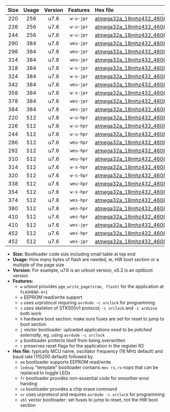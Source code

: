 |Size|Usage|Version|Features|Hex file|
|:-:|:-:|:-:|:-:|:--|
|220|256|u7.6|`w-u-jpr`|[atmega32a_18mhz432_460800bps_ur_vbl.hex](https://raw.githubusercontent.com/stefanrueger/urboot/main/bootloaders/atmega32a/fcpu_18mhz432/460800_bps/atmega32a_18mhz432_460800bps_ur_vbl.hex)|
|226|256|u7.6|`w-u-jpr`|[atmega32a_18mhz432_460800bps_lednop_ur_vbl.hex](https://raw.githubusercontent.com/stefanrueger/urboot/main/bootloaders/atmega32a/fcpu_18mhz432/460800_bps/atmega32a_18mhz432_460800bps_lednop_ur_vbl.hex)|
|244|256|u7.6|`w-u-jpr`|[atmega32a_18mhz432_460800bps_lednop_fr_ur_vbl.hex](https://raw.githubusercontent.com/stefanrueger/urboot/main/bootloaders/atmega32a/fcpu_18mhz432/460800_bps/atmega32a_18mhz432_460800bps_lednop_fr_ur_vbl.hex)|
|290|384|u7.6|`weu-jpr`|[atmega32a_18mhz432_460800bps_ee_ur_vbl.hex](https://raw.githubusercontent.com/stefanrueger/urboot/main/bootloaders/atmega32a/fcpu_18mhz432/460800_bps/atmega32a_18mhz432_460800bps_ee_ur_vbl.hex)|
|296|384|u7.6|`weu-jpr`|[atmega32a_18mhz432_460800bps_ee_lednop_ur_vbl.hex](https://raw.githubusercontent.com/stefanrueger/urboot/main/bootloaders/atmega32a/fcpu_18mhz432/460800_bps/atmega32a_18mhz432_460800bps_ee_lednop_ur_vbl.hex)|
|314|384|u7.6|`weu-jpr`|[atmega32a_18mhz432_460800bps_ee_lednop_fr_ur_vbl.hex](https://raw.githubusercontent.com/stefanrueger/urboot/main/bootloaders/atmega32a/fcpu_18mhz432/460800_bps/atmega32a_18mhz432_460800bps_ee_lednop_fr_ur_vbl.hex)|
|318|384|u7.6|`w-s-jpr`|[atmega32a_18mhz432_460800bps_vbl.hex](https://raw.githubusercontent.com/stefanrueger/urboot/main/bootloaders/atmega32a/fcpu_18mhz432/460800_bps/atmega32a_18mhz432_460800bps_vbl.hex)|
|324|384|u7.6|`w-s-jpr`|[atmega32a_18mhz432_460800bps_lednop_vbl.hex](https://raw.githubusercontent.com/stefanrueger/urboot/main/bootloaders/atmega32a/fcpu_18mhz432/460800_bps/atmega32a_18mhz432_460800bps_lednop_vbl.hex)|
|342|384|u7.6|`weu-jpr`|[atmega32a_18mhz432_460800bps_ee_lednop_fr_ce_ur_vbl.hex](https://raw.githubusercontent.com/stefanrueger/urboot/main/bootloaders/atmega32a/fcpu_18mhz432/460800_bps/atmega32a_18mhz432_460800bps_ee_lednop_fr_ce_ur_vbl.hex)|
|358|384|u7.6|`w-s-jpr`|[atmega32a_18mhz432_460800bps_lednop_fr_vbl.hex](https://raw.githubusercontent.com/stefanrueger/urboot/main/bootloaders/atmega32a/fcpu_18mhz432/460800_bps/atmega32a_18mhz432_460800bps_lednop_fr_vbl.hex)|
|378|384|u7.6|`wes-jpr`|[atmega32a_18mhz432_460800bps_ee_vbl.hex](https://raw.githubusercontent.com/stefanrueger/urboot/main/bootloaders/atmega32a/fcpu_18mhz432/460800_bps/atmega32a_18mhz432_460800bps_ee_vbl.hex)|
|384|384|u7.6|`wes-jpr`|[atmega32a_18mhz432_460800bps_ee_lednop_vbl.hex](https://raw.githubusercontent.com/stefanrueger/urboot/main/bootloaders/atmega32a/fcpu_18mhz432/460800_bps/atmega32a_18mhz432_460800bps_ee_lednop_vbl.hex)|
|220|512|u7.6|`w-u-hpr`|[atmega32a_18mhz432_460800bps_ur.hex](https://raw.githubusercontent.com/stefanrueger/urboot/main/bootloaders/atmega32a/fcpu_18mhz432/460800_bps/atmega32a_18mhz432_460800bps_ur.hex)|
|226|512|u7.6|`w-u-hpr`|[atmega32a_18mhz432_460800bps_lednop_ur.hex](https://raw.githubusercontent.com/stefanrueger/urboot/main/bootloaders/atmega32a/fcpu_18mhz432/460800_bps/atmega32a_18mhz432_460800bps_lednop_ur.hex)|
|244|512|u7.6|`w-u-hpr`|[atmega32a_18mhz432_460800bps_lednop_fr_ur.hex](https://raw.githubusercontent.com/stefanrueger/urboot/main/bootloaders/atmega32a/fcpu_18mhz432/460800_bps/atmega32a_18mhz432_460800bps_lednop_fr_ur.hex)|
|286|512|u7.6|`weu-hpr`|[atmega32a_18mhz432_460800bps_ee_ur.hex](https://raw.githubusercontent.com/stefanrueger/urboot/main/bootloaders/atmega32a/fcpu_18mhz432/460800_bps/atmega32a_18mhz432_460800bps_ee_ur.hex)|
|292|512|u7.6|`weu-hpr`|[atmega32a_18mhz432_460800bps_ee_lednop_ur.hex](https://raw.githubusercontent.com/stefanrueger/urboot/main/bootloaders/atmega32a/fcpu_18mhz432/460800_bps/atmega32a_18mhz432_460800bps_ee_lednop_ur.hex)|
|310|512|u7.6|`weu-hpr`|[atmega32a_18mhz432_460800bps_ee_lednop_fr_ur.hex](https://raw.githubusercontent.com/stefanrueger/urboot/main/bootloaders/atmega32a/fcpu_18mhz432/460800_bps/atmega32a_18mhz432_460800bps_ee_lednop_fr_ur.hex)|
|314|512|u7.6|`w-s-hpr`|[atmega32a_18mhz432_460800bps.hex](https://raw.githubusercontent.com/stefanrueger/urboot/main/bootloaders/atmega32a/fcpu_18mhz432/460800_bps/atmega32a_18mhz432_460800bps.hex)|
|320|512|u7.6|`w-s-hpr`|[atmega32a_18mhz432_460800bps_lednop.hex](https://raw.githubusercontent.com/stefanrueger/urboot/main/bootloaders/atmega32a/fcpu_18mhz432/460800_bps/atmega32a_18mhz432_460800bps_lednop.hex)|
|338|512|u7.6|`weu-hpr`|[atmega32a_18mhz432_460800bps_ee_lednop_fr_ce_ur.hex](https://raw.githubusercontent.com/stefanrueger/urboot/main/bootloaders/atmega32a/fcpu_18mhz432/460800_bps/atmega32a_18mhz432_460800bps_ee_lednop_fr_ce_ur.hex)|
|354|512|u7.6|`w-s-hpr`|[atmega32a_18mhz432_460800bps_lednop_fr.hex](https://raw.githubusercontent.com/stefanrueger/urboot/main/bootloaders/atmega32a/fcpu_18mhz432/460800_bps/atmega32a_18mhz432_460800bps_lednop_fr.hex)|
|374|512|u7.6|`wes-hpr`|[atmega32a_18mhz432_460800bps_ee.hex](https://raw.githubusercontent.com/stefanrueger/urboot/main/bootloaders/atmega32a/fcpu_18mhz432/460800_bps/atmega32a_18mhz432_460800bps_ee.hex)|
|380|512|u7.6|`wes-hpr`|[atmega32a_18mhz432_460800bps_ee_lednop.hex](https://raw.githubusercontent.com/stefanrueger/urboot/main/bootloaders/atmega32a/fcpu_18mhz432/460800_bps/atmega32a_18mhz432_460800bps_ee_lednop.hex)|
|410|512|u7.6|`wes-hpr`|[atmega32a_18mhz432_460800bps_ee_lednop_fr.hex](https://raw.githubusercontent.com/stefanrueger/urboot/main/bootloaders/atmega32a/fcpu_18mhz432/460800_bps/atmega32a_18mhz432_460800bps_ee_lednop_fr.hex)|
|410|512|u7.6|`wes-jpr`|[atmega32a_18mhz432_460800bps_ee_lednop_fr_vbl.hex](https://raw.githubusercontent.com/stefanrueger/urboot/main/bootloaders/atmega32a/fcpu_18mhz432/460800_bps/atmega32a_18mhz432_460800bps_ee_lednop_fr_vbl.hex)|
|452|512|u7.6|`wes-hpr`|[atmega32a_18mhz432_460800bps_ee_lednop_fr_ce.hex](https://raw.githubusercontent.com/stefanrueger/urboot/main/bootloaders/atmega32a/fcpu_18mhz432/460800_bps/atmega32a_18mhz432_460800bps_ee_lednop_fr_ce.hex)|
|452|512|u7.6|`wes-jpr`|[atmega32a_18mhz432_460800bps_ee_lednop_fr_ce_vbl.hex](https://raw.githubusercontent.com/stefanrueger/urboot/main/bootloaders/atmega32a/fcpu_18mhz432/460800_bps/atmega32a_18mhz432_460800bps_ee_lednop_fr_ce_vbl.hex)|

- **Size:** Bootloader code size including small table at top end
- **Usage:** How many bytes of flash are needed, ie, HW boot section or a multiple of the page size
- **Version:** For example, u7.6 is an urboot version, o5.2 is an optiboot version
- **Features:**
  + `w` urboot provides `pgm_write_page(sram, flash)` for the application at `FLASHEND-4+1`
  + `e` EEPROM read/write support
  + `u` uses urprotocol requiring `avrdude -c urclock` for programming
  + `s` uses skeleton of STK500v1 protocol; `-c urclock` and `-c arduino` both work
  + `h` hardware boot section: make sure fuses are set for reset to jump to boot section
  + `j` vector bootloader: uploaded applications *need to be patched externally*, eg, using `avrdude -c urclock`
  + `p` bootloader protects itself from being overwritten
  + `r` preserves reset flags for the application in the register R2
- **Hex file:** typically MCU name, oscillator frequency (16 MHz default) and baud rate (115200 default) followed by
  + `ee` bootloader supports EEPROM read/write
  + `lednop` "template" bootloader contains `mov rx,rx` nops that can be replaced to toggle LEDs
  + `fr` bootloader provides non-essential code for smoother error handing
  + `ce` bootloader provides a chip erase command
  + `ur` uses urprotocol and requires `avrdude -c urclock` for programming
  + `vbl` vector bootloader: set fuses to jump to reset, not the HW boot section
